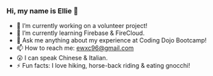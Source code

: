 ### Hi, my name is Ellie 👋

- 🔭 I’m currently working on a volunteer project!
- 🌱 I’m currently learning Firebase & FireCloud.
- 💬 Ask me anything about my experience at Coding Dojo Bootcamp!
- 📫 How to reach me: ewxc96@gmail.com
- 😮 I can speak Chinese & Italian.
- ⚡️ Fun facts: I love hiking, horse-back riding & eating gnocchi!

